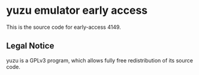 yuzu emulator early access
=============

This is the source code for early-access 4149.

## Legal Notice

yuzu is a GPLv3 program, which allows fully free redistribution of its source code.